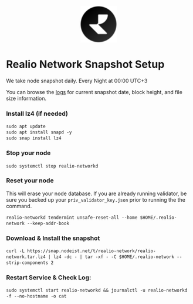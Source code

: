<p align="center">
  <img height="100" height="auto" src="https://raw.githubusercontent.com/Nodeist/Kurulumlar/main/logos/realio.png">
</p>



# Realio Network Snapshot Setup
We take node snapshot daily.
Every Night at 00:00 UTC+3

You can browse the [logs](https://snap.nodeist.net/t/realio-network/log.txt) for current snapshot date, block height, and file size information.

### Install lz4 (if needed)
```
sudo apt update
sudo apt install snapd -y
sudo snap install lz4
```

### Stop your node
```
sudo systemctl stop realio-networkd
```

### Reset your node
This will erase your node database. If you are already running validator, be sure you backed up your `priv_validator_key.json` prior to running the the command.

```
realio-networkd tendermint unsafe-reset-all --home $HOME/.realio-network --keep-addr-book
```

### Download & Install the snapshot
```
curl -L https://snap.nodeist.net/t/realio-network/realio-network.tar.lz4 | lz4 -dc - | tar -xf - -C $HOME/.realio-network --strip-components 2
```

### Restart Service & Check Log:
```
sudo systemctl start realio-networkd && journalctl -u realio-networkd -f --no-hostname -o cat
```
